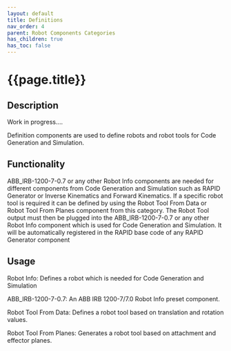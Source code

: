```yaml
---
layout: default
title: Definitions
nav_order: 4
parent: Robot Components Categories
has_children: true
has_toc: false
---
```


# **{{page.title}}**

## **Description**

Work in progress....

Definition components are used to define robots and robot tools for Code Generation and Simulation.

## Functionality

ABB_IRB-1200-7-0.7 or any other Robot Info components are needed for different components from Code Generation and Simulation such as RAPID Generator or Inverse Kinematics and Forward Kinematics. If a specific robot tool is required it can be defined by using the Robot Tool From Data or Robot Tool From Planes component from this category. The Robot Tool output must then be plugged into the ABB_IRB-1200-7-0.7 or any other Robot Info component which is used for Code Generation and Simulation. It will be automatically registered in the RAPID base code of any RAPID Generator component

## **Usage**

Robot Info: Defines a robot which is needed for Code Generation and Simulation

ABB_IRB-1200-7-0.7: An ABB IRB 1200-7/7.0 Robot Info preset component.

Robot Tool From Data: Defines a robot tool based on translation and rotation values.

Robot Tool From Planes: Generates a robot tool based on attachment and effector planes.